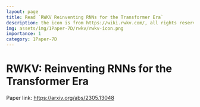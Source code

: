 ```yaml
---
layout: page
title: Read `RWKV Reinventing RNNs for the Transformer Era`
description: the icon is from https://wiki.rwkv.com/, all rights reserves to its onwer.
img: assets/img/1Paper-7D/rwkv/rwkv-icon.png
importance: 1
category: 1Paper-7D
---
```


# RWKV: Reinventing RNNs for the Transformer Era
Paper link: https://arxiv.org/abs/2305.13048


